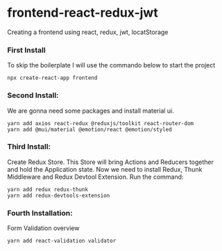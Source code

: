 # frontend-react-redux-jwt
Creating a frontend using react, redux, jwt, locatStorage
### First Install
To skip the boilerplate I will use the commando below to start the project
    
    npx create-react-app frontend
   
### Second Install:
We are gonna need some packages and install material ui.

    yarn add axios react-redux @reduxjs/toolkit react-router-dom
    yarn add @mui/material @emotion/react @emotion/styled

### Third Install:
Create Redux Store. This Store will bring Actions and Reducers together and hold the Application state.
Now we need to install Redux, Thunk Middleware and Redux Devtool Extension.
Run the command:

    yarn add redux redux-thunk
    yarn add redux-devtools-extension

### Fourth Installation:
Form Validation overview

    yarn add react-validation validator

